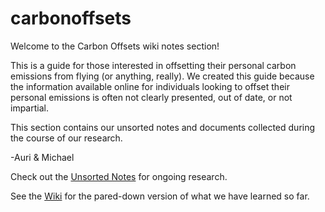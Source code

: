 # carbonoffsets

Welcome to the Carbon Offsets wiki notes section!

This is a guide for those interested in offsetting their personal carbon emissions from flying (or anything, really). We created this guide because the information available online for individuals looking to offset their personal emissions is often not clearly presented, out of date, or not impartial.

This section contains our unsorted notes and documents collected during the course of our research. 

-Auri & Michael

Check out the [Unsorted Notes](./UnsortedNotes.md) for ongoing research.

See the [Wiki](https://github.com/aurimasmb/carbonoffsets/wiki) for the pared-down version of what we have learned so far.

